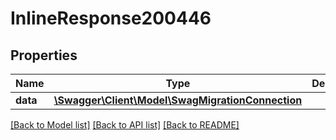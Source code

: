 # InlineResponse200446

## Properties
Name | Type | Description | Notes
------------ | ------------- | ------------- | -------------
**data** | [**\Swagger\Client\Model\SwagMigrationConnection**](SwagMigrationConnection.md) |  | [optional] 

[[Back to Model list]](../../README.md#documentation-for-models) [[Back to API list]](../../README.md#documentation-for-api-endpoints) [[Back to README]](../../README.md)

